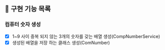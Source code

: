 ## 🚀 구현 기능 목록

### 컴퓨터 숫자 생성
+ [X] 1~9 사이 중복 되지 않는 3개의 숫자를 갖는 배열 생성(CompNumberService)
+ [X] 생성된 배열을 저장 하는 클래스 생성(ComNumber)